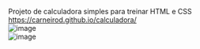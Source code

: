Projeto de calculadora simples para treinar HTML e CSS
<br>
https://carneirod.github.io/calculadora/
<br>
![image](https://github.com/CarneiroD/calculadora/assets/104696624/7f91b6f1-86e8-4eac-9a6b-78a487e1e856)
<br>
![image](https://github.com/CarneiroD/calculadora/assets/104696624/a5d9b1e2-5e19-4809-a8f0-fc756200667e)



